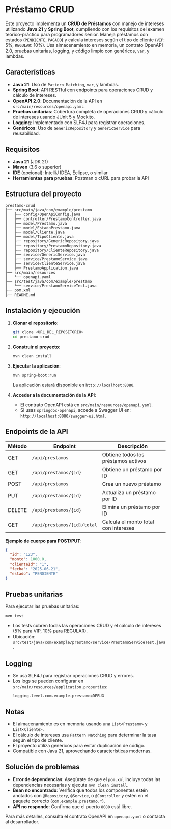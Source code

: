 # Préstamo CRUD

Este proyecto implementa un **CRUD de Préstamos** con manejo de intereses utilizando **Java 21** y **Spring Boot**, cumpliendo con los requisitos del examen teórico-práctico para programadores senior. Maneja préstamos con estados (`PENDIENTE`, `PAGADO`) y calcula intereses según el tipo de cliente (`VIP`: 5%, `REGULAR`: 10%). Usa almacenamiento en memoria, un contrato OpenAPI 2.0, pruebas unitarias, logging, y código limpio con genéricos, `var`, y lambdas.

## Características
- **Java 21**: Uso de `Pattern Matching`, `var`, y lambdas.
- **Spring Boot**: API RESTful con endpoints para operaciones CRUD y cálculo de intereses.
- **OpenAPI 2.0**: Documentación de la API en `src/main/resources/openapi.yaml`.
- **Pruebas unitarias**: Cobertura completa de operaciones CRUD y cálculo de intereses usando JUnit 5 y Mockito.
- **Logging**: Implementado con SLF4J para registrar operaciones.
- **Genéricos**: Uso de `GenericRepository` y `GenericService` para reusabilidad.

## Requisitos
- **Java 21** (JDK 21)
- **Maven** (3.6 o superior)
- **IDE** (opcional): IntelliJ IDEA, Eclipse, o similar
- **Herramientas para pruebas**: Postman o cURL para probar la API

## Estructura del proyecto
```
prestamo-crud
├── src/main/java/com/example/prestamo
│   ├── config/OpenApiConfig.java
│   ├── controller/PrestamoController.java
│   ├── model/Prestamo.java
│   ├── model/EstadoPrestamo.java
│   ├── model/Cliente.java
│   ├── model/TipoCliente.java
│   ├── repository/GenericRepository.java
│   ├── repository/PrestamoRepository.java
│   ├── repository/ClienteRepository.java
│   ├── service/GenericService.java
│   ├── service/PrestamoService.java
│   ├── service/ClienteService.java
│   ├── PrestamoApplication.java
├── src/main/resources
│   └── openapi.yaml
├── src/test/java/com/example/prestamo
│   └── service/PrestamoServiceTest.java
├── pom.xml
├── README.md
```

## Instalación y ejecución
1. **Clonar el repositorio**:
   ```bash
   git clone <URL_DEL_REPOSITORIO>
   cd prestamo-crud
   ```

2. **Construir el proyecto**:
   ```bash
   mvn clean install
   ```

3. **Ejecutar la aplicación**:
   ```bash
   mvn spring-boot:run
   ```
   La aplicación estará disponible en `http://localhost:8080`.

4. **Acceder a la documentación de la API**:
   - El contrato OpenAPI está en `src/main/resources/openapi.yaml`.
   - Si usas `springdoc-openapi`, accede a Swagger UI en: `http://localhost:8080/swagger-ui.html`.

## Endpoints de la API
| Método | Endpoint                     | Descripción                             |
|--------|------------------------------|-----------------------------------------|
| GET    | `/api/prestamos`             | Obtiene todos los préstamos activos     |
| GET    | `/api/prestamos/{id}`        | Obtiene un préstamo por ID              |
| POST   | `/api/prestamos`             | Crea un nuevo préstamo                  |
| PUT    | `/api/prestamos/{id}`        | Actualiza un préstamo por ID            |
| DELETE | `/api/prestamos/{id}`        | Elimina un préstamo por ID              |
| GET    | `/api/prestamos/{id}/total`  | Calcula el monto total con intereses    |

**Ejemplo de cuerpo para POST/PUT**:
```json
{
  "id": "123",
  "monto": 1000.0,
  "clienteId": "1",
  "fecha": "2025-06-21",
  "estado": "PENDIENTE"
}
```

## Pruebas unitarias
Para ejecutar las pruebas unitarias:
```bash
mvn test
```
- Los tests cubren todas las operaciones CRUD y el cálculo de intereses (5% para VIP, 10% para REGULAR).
- Ubicación: `src/test/java/com/example/prestamo/service/PrestamoServiceTest.java`.

## Logging
- Se usa SLF4J para registrar operaciones CRUD y errores.
- Los logs se pueden configurar en `src/main/resources/application.properties`:
  ```properties
  logging.level.com.example.prestamo=DEBUG
  ```

## Notas
- El almacenamiento es en memoria usando una `List<Prestamo>` y `List<Cliente>`.
- El cálculo de intereses usa `Pattern Matching` para determinar la tasa según el tipo de cliente.
- El proyecto utiliza genéricos para evitar duplicación de código.
- Compatible con Java 21, aprovechando características modernas.

## Solución de problemas
- **Error de dependencias**: Asegúrate de que el `pom.xml` incluye todas las dependencias necesarias y ejecuta `mvn clean install`.
- **Bean no encontrado**: Verifica que todos los componentes estén anotados con `@Repository`, `@Service`, o `@Controller` y estén en el paquete correcto (`com.example.prestamo.*`).
- **API no responde**: Confirma que el puerto `8080` está libre.

Para más detalles, consulta el contrato OpenAPI en `openapi.yaml` o contacta al desarrollador.